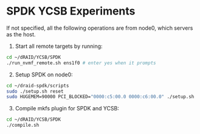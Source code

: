 # SPDK YCSB Experiments

If not specified, all the following operations are from node0, which servers as the host.

1. Start all remote targets by running:
```Bash
cd ~/dRAID/YCSB/SPDK
./run_nvmf_remote.sh ens1f0 # enter yes when it prompts
```


2. Setup SPDK on node0:
```Bash
cd ~/draid-spdk/scripts
sudo ./setup.sh reset
sudo HUGEMEM=90000 PCI_BLOCKED="0000:c5:00.0 0000:c6:00.0" ./setup.sh
```

3. Compile mkfs plugin for SPDK and YCSB:
```Bash
cd ~/dRAID/YCSB/SPDK
./compile.sh
```